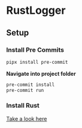 # RustLogger

## Setup
### Install Pre Commits
```bash
pipx install pre-commit 
```
**Navigate into project folder**

```bash
pre-commit install
pre-commit run
```

### Install Rust
<a href="https://www.rust-lang.org/learn/get-started">Take a look here</a>